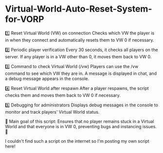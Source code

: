 # Virtual-World-Auto-Reset-System-for-VORP

1️⃣ Reset Virtual World (VW) on connection
Checks which VW the player is in when they connect and automatically resets them to VW 0 if necessary.

2️⃣ Periodic player verification
Every 30 seconds, it checks all players on the server.
If any player is in a VW other than 0, it moves them back to VW 0.

3️⃣ Command to check Virtual World (/vw)
Players can use the /vw command to see which VW they are in.
A message is displayed in chat, and a debug message appears in the console.

4️⃣ Reset Virtual World after respawn
After a player respawns, the script checks them and moves them back to VW 0 if necessary.

5️⃣ Debugging for administrators
Displays debug messages in the console to monitor and track players' Virtual World status.

🔹 Main goal of this script: Ensures that no player remains stuck in a Virtual World and that everyone is in VW 0, preventing bugs and instancing issues. 🚀

I couldn't find such a script on the internet so I'm posting my own script here!
